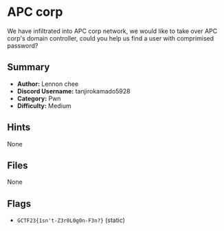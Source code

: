 # APC corp
We have infiltrated into APC corp network, we would like to take over APC corp's domain controller, could you help us find a user with comprimised password?


## Summary
- **Author:** Lennon chee
- **Discord Username:** tanjirokamado5928
- **Category:** Pwn
- **Difficulty:** Medium

## Hints
None

## Files
None

## Flags
- `GCTF23{1sn't-Z3r0L0g0n-F3n?}` (static)
